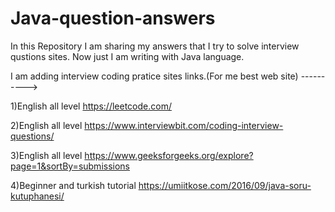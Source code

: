 # Java-question-answers
In this Repository I am sharing my answers that I try to solve interview qustions sites.
Now just I am writing with Java language.

I am adding interview coding pratice sites links.(For me best web site)
---------->

1)English all level
https://leetcode.com/

2)English all level
https://www.interviewbit.com/coding-interview-questions/

3)English all level
https://www.geeksforgeeks.org/explore?page=1&sortBy=submissions

4)Beginner and turkish tutorial
https://umiitkose.com/2016/09/java-soru-kutuphanesi/

